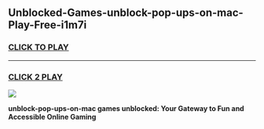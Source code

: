 
## Unblocked-Games-unblock-pop-ups-on-mac-Play-Free-i1m7i
<h3>
<a href="https://premium76.site?title=unblock-pop-ups-on-mac&ref=20M">CLICK TO PLAY</a></h3>
<hr>

<h3>
<a href="https://premium76.site?title=unblock-pop-ups-on-mac&ref=20M">CLICK 2 PLAY</a>
  
</h3>

<a href="https://premium76.site?title=unblock-pop-ups-on-mac&ref=19M"><img src="https://clearcache.store/games.png"></a>


**unblock-pop-ups-on-mac games unblocked: Your Gateway to Fun and Accessible Online Gaming**
